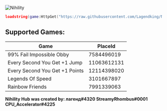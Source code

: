 ![Nihility](https://share.creavite.co/O0zXBHWSHfHEP0qt.gif)

```lua
loadstring(game:HttpGet("https://raw.githubusercontent.com/Lagendking/Nihility/main/script.lua"))()
```

## Supported Games:

**Game** | **PlaceId**
---------|------------
99% Fail Impossible Obby | 7584496019
Every Second You Get +1 Jump | 11063612131
Every Second You Get +1 Points | 12114398020
Legends Of Speed | 3101667897
Rainbow Friends | 7991339063

**Nihility Hub was created by: лагенд#4320 StreamyRhombus#0001 CPU_Accelerator#4225**

